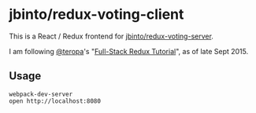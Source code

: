 # jbinto/redux-voting-client

This is a React / Redux frontend for [jbinto/redux-voting-server](https://github.com/jbinto/redux-voting-server).

I am following [@teropa](https://twitter.com/teropa)'s "[Full-Stack Redux Tutorial](http://teropa.info/blog/2015/09/10/full-stack-redux-tutorial.html)", as of late Sept 2015.

## Usage

```
webpack-dev-server
open http://localhost:8080
```
